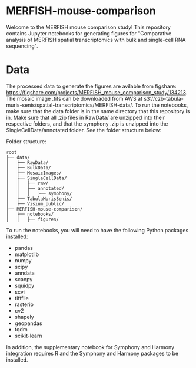 # MERFISH-mouse-comparison

Welcome to the MERFISH mouse comparison study! This repository contains Jupyter notebooks for generating figures for "Comparative analysis of MERFISH spatial transcriptomics with bulk and single-cell RNA sequencing".

# Data
The processed data to generate the figures are avilable from figshare: https://figshare.com/projects/MERFISH_mouse_comparison_study/134213. The mosaic image .tifs can be downloaded from AWS at s3://czb-tabula-muris-senis/spatial-transcriptomics/MERFISH-data/. To run the notebooks, make sure that the data folder is in the same directory that this repository is in. Make sure that all .zip files in RawData/ are unzipped into their respective folders, and that the symphony .zip is unzipped into the SingleCellData/annotated folder. See the folder structure below:

Folder structure:
```
root
├── data/
│   ├── RawData/
│   ├── BulkData/
│   ├── MosaicImages/
│   ├── SingleCellData/
│   │   ├── raw/
│   │   ├── annotated/
│   │   │   ├── symphony/
│   ├── TabulaMurisSenis/
│   ├── Visium_public/
├── MERFISH-mouse-comparison/
│   ├── notebooks/
│   │   ├── figures/
```

To run the notebooks, you will need to have the following Python packages installed:
- pandas
- matplotlib
- numpy
- scipy
- anndata
- scanpy
- squidpy
- scvi
- tifffile
- rasterio
- cv2
- shapely
- geopandas
- tqdm
- scikit-learn

In addition, the supplementary notebook for Symphony and Harmony integration requires R and the Symphony and Harmony packages to be installed.
